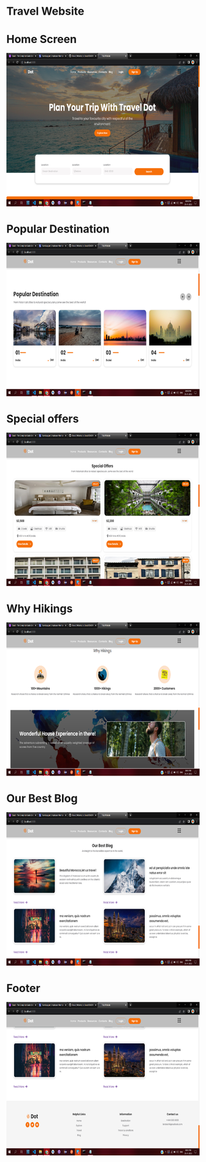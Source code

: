 # Travel Website

# Home Screen
 <img src="https://github.com/prasadarbad/Travel_Website_In_React/blob/main/Travel%20website%20screenshots/Screenshot%20(166).png" height= "400" width="600"/>
 <br>
 
 # Popular Destination
 <img src="https://github.com/prasadarbad/Travel_Website_In_React/blob/main/Travel%20website%20screenshots/Screenshot%20(167).png" height= "400" width="600"/>
 
 # Special offers
 <img src="https://github.com/prasadarbad/Travel_Website_In_React/blob/main/Travel%20website%20screenshots/Screenshot%20(168).png" height="400" width="600"/>
 
 # Why Hikings
 <img src="https://github.com/prasadarbad/Travel_Website_In_React/blob/main/Travel%20website%20screenshots/Screenshot%20(169).png" height="400" width="600"/>

# Our Best Blog
<img src="https://github.com/prasadarbad/Travel_Website_In_React/blob/main/Travel%20website%20screenshots/Screenshot%20(170).png" height="400" width="600"/>

# Footer
<img src="https://github.com/prasadarbad/Travel_Website_In_React/blob/main/Travel%20website%20screenshots/Screenshot%20(171).png" height="400" width="600"/>
